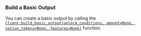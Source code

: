 ### Build a Basic Output

You can create a basic output by calling
the [`Client.build_basic_output(unlock_conditions, amount=None, native_tokens=None, features=None)`](./../libraries/python/api_reference#build_basic_output)
function.

